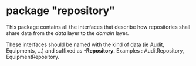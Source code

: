 # package "repository"
  
This package contains all the interfaces that describe how repositories shall share data from the *data* layer to the *domain* layer.

These interfaces should be named with the kind of data (ie Audit, Equipments, ...) and suffixed as **-Repository**. Examples : AuditRepository, EquipmentRepository.   